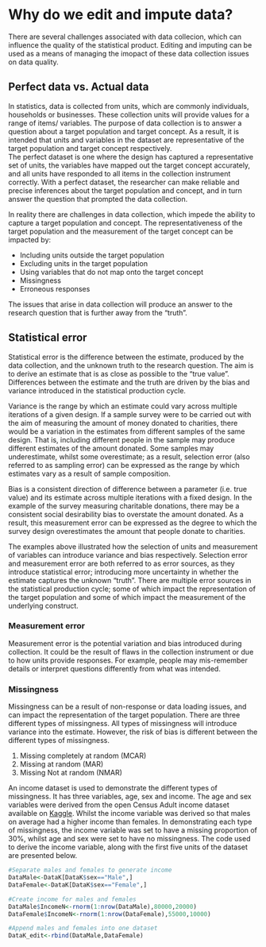 # Why do we edit and impute data?
There are several challenges associated with data collecion, which can influence the quality of the statistical product. Editing and imputing can be used as a means of managing the imopact of these data collection issues on data quality.

## Perfect data vs. Actual data
In statistics, data is collected from units, which are commonly individuals, households or businesses. These collection units will provide values for a range of items/ variables. The purpose of data collection is to answer a question about a target population and target concept. As a result, it is intended that units and variables in the dataset are representative of the target population and target concept respectively.    
The perfect dataset is one where the design has captured a representative set of units, the variables have mapped out the target concept accurately, and all units have responded to all items in the collection instrument correctly. With a perfect dataset, the researcher can make reliable and precise inferences about the target population and concept, and in turn answer the question that prompted the data collection.  
  
In reality there are challenges in data collection, which impede the ability to capture a target population and concept. The representativeness of the target population and the measurement of the target concept can be impacted by:  
  
- Including units outside the target population  
- Excluding units in the target population  
- Using variables that do not map onto the target concept  
- Missingness  
- Erroneous responses  
  
The issues that arise in data collection will produce an answer to the research question that is further away from the “truth”.

## Statistical error
Statistical error is the difference between the estimate, produced by the data collection, and the unknown truth to the research question. The aim is to derive an estimate that is as close as possible to the “true value”. Differences between the estimate and the truth are driven by the bias and variance introduced in the statistical production cycle.  
  
Variance is the range by which an estimate could vary across multiple iterations of a given design. If a sample survey were to be carried out with the aim of measuring the amount of money donated to charities, there would be a variation in the estimates from different samples of the same design. That is, including different people in the sample may produce different estimates of the amount donated. Some samples may underestimate, whilst some overestimate; as a result, selection error (also referred to as sampling error) can be expressed as the range by which estimates vary as a result of sample composition.  
  
Bias is a consistent direction of difference between a parameter (i.e. true value) and its estimate across multiple iterations with a fixed design. In the example of the survey measuring charitable donations, there may be a consistent social desirability bias to overstate the amount donated. As a result, this measurement error can be expressed as the degree to which the survey design overestimates the amount that people donate to charities.  
  
The examples above illustrated how the selection of units and measurement of variables can introduce variance and bias respectively. Selection error and measurement error are both referred to as error sources, as they introduce statistical error; introducing more uncertainty in whether the estimate captures the unknown “truth”. There are multiple error sources in the statistical production cycle; some of which impact the representation of the target population and some of which impact the measurement of the underlying construct.

### Measurement error
Measurement error is the potential variation and bias introduced during collection. It could be the result of flaws in the collection instrument or due to how units provide responses. For example, people may mis-remember details or interpret questions differently from what was intended.

### Missingness
Missingness can be a result of non-response or data loading issues, and can impact the representation of the target population. There are three different types of missingness. All types of missingness will introduce variance into the estimate. However, the risk of bias is different between the different types of missingness.   
  
1) Missing completely at random (MCAR)  
2) Missing at random (MAR)  
3) Missing Not at random (NMAR)  
  
An income dataset is used to demonstrate the different types of missingness. It has three variables, age, sex and income. The age and sex variables were derived from the open Census Adult income dataset available on [Kaggle](https://www.kaggle.com/uciml/adult-census-income#adult.csv). Whilst the income variable was derived so that males on average had a higher income than females. In demonstrating each type of missingness, the income variable was set to have a missing proportion of 30%, whilst age and sex were set to have no missingness. The code used to derive the income variable, along with the first five units of the dataset are presented below.  


```r
#Separate males and females to generate income
DataMale<-DataK[DataK$sex=="Male",]
DataFemale<-DataK[DataK$sex=="Female",]

#Create income for males and females
DataMale$IncomeN<-rnorm(1:nrow(DataMale),80000,20000)
DataFemale$IncomeN<-rnorm(1:nrow(DataFemale),55000,10000)

#Append males and females into one dataset
DataK_edit<-rbind(DataMale,DataFemale)
```














